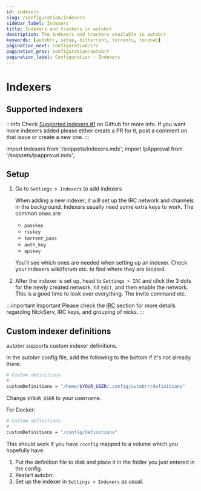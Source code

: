 ```yaml
---
id: indexers
slug: /configuration/indexers
sidebar_label: Indexers
title: Indexers and trackers in autobrr
description: The indexers and trackers available in autobrr
keywords: [autobrr, setup, bittorrent, torrents, torznab]
pagination_next: configuration/irc
pagination_prev: configuration/autobrr
pagination_label: Configuration - Indexers
---
```


# Indexers

## Supported indexers

:::info
Check [Supported indexers #1](https://github.com/autobrr/autobrr/issues/1) on Github for more info.
If you want more indexers added please either create a PR for it, post a comment on that issue or create a new one.
:::

import Indexers from '/snippets/indexers.mdx';
import IpApproval from '/snippets/ipapproval.mdx';

<Indexers/>

## Setup

1. Go to `Settings > Indexers` to add indexers

    When adding a new indexer, it will set up the IRC network and channels in the background.
    Indexers usually need some extra keys to work. The common ones are:

    - `passkey`
    - `rsskey`
    - `torrent_pass`
    - `auth_key`
    - `apikey`

    You'll see which ones are needed when setting up an indexer. Check your indexers wiki/forum etc. to find where they are located.

2. After the indexer is set up, head to `Settings > IRC` and click the 3 dots for the newly created network, hit `Edit`, and then enable the network. This is a good time to look over everything. The invite command etc.

:::important Important
Please check the [IRC](./irc) section for more details regarding NickServ, IRC keys, and grouping of nicks.
:::

<IpApproval/>

## Custom indexer definitions

autobrr supports custom indexer definitions.

In the autobrr config file, add the following to the bottom if it's not already there:

```bash
# Custom definitions
#
customDefinitions = "/home/$YOUR_USER/.config/autobrr/definitions"
```

Change `$YOUR_USER` to your username.

For Docker:

```bash
# Custom definitions
#
customDefinitions = "/config/definitions"
```

This should work if you have `/config` mapped to a volume which you hopefully have.

1. Put the definition file to disk and place it in the folder you just entered in the config.
2. Restart autobrr.
3. Set up the indexer in `Settings > Indexers` as usual.
